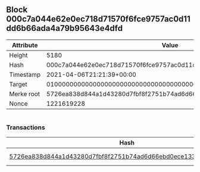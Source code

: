 ## Block 000c7a044e62e0ec718d71570f6fce9757ac0d11dd6b66ada4a79b95643e4dfd

Attribute | Value
--- | ---
Height | 5180
Hash | 000c7a044e62e0ec718d71570f6fce9757ac0d11dd6b66ada4a79b95643e4dfd
Timestamp | 2021-04-06T21:21:39+00:00
Target | 0100000000000000000000000000000000000000000000000000000000000000
Merke root | 5726ea838d844a1d43280d7fbf8f2751b74ad6d66ebd0ece133d5e2bb28762d7
Nonce | 1221619228

```

```

### Transactions

Hash | Amount
--- | ---
[5726ea838d844a1d43280d7fbf8f2751b74ad6d66ebd0ece133d5e2bb28762d7](5726ea838d844a1d43280d7fbf8f2751b74ad6d66ebd0ece133d5e2bb28762d7.md) | 10.00000000 SKEPTI 
